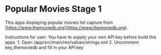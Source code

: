 # Popular Movies Stage 1
This apps displaying popular movies list capture from [https://www.themoviedb.org](https://www.themoviedb.org). 

Instructions for user:
  You have to supply your own API key before build this apps. 
    1. Open /app/src/main/res/values/strings.xml
    2. Uncomment key_themoviedb and fill in your API key
